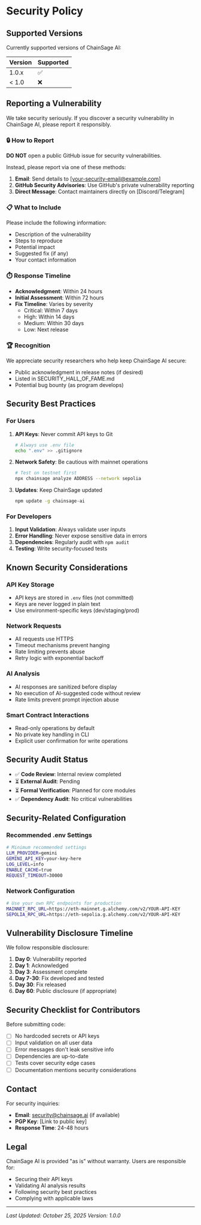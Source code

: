 # Security Policy

## Supported Versions

Currently supported versions of ChainSage AI:

| Version | Supported          |
| ------- | ------------------ |
| 1.0.x   | :white_check_mark: |
| < 1.0   | :x:                |

## Reporting a Vulnerability

We take security seriously. If you discover a security vulnerability in ChainSage AI, please report it responsibly.

### 🔒 How to Report

**DO NOT** open a public GitHub issue for security vulnerabilities.

Instead, please report via one of these methods:

1. **Email**: Send details to [your-security-email@example.com]
2. **GitHub Security Advisories**: Use GitHub's private vulnerability reporting
3. **Direct Message**: Contact maintainers directly on [Discord/Telegram]

### 📋 What to Include

Please include the following information:

- Description of the vulnerability
- Steps to reproduce
- Potential impact
- Suggested fix (if any)
- Your contact information

### ⏱️ Response Timeline

- **Acknowledgment**: Within 24 hours
- **Initial Assessment**: Within 72 hours
- **Fix Timeline**: Varies by severity
  - Critical: Within 7 days
  - High: Within 14 days
  - Medium: Within 30 days
  - Low: Next release

### 🏆 Recognition

We appreciate security researchers who help keep ChainSage AI secure:

- Public acknowledgment in release notes (if desired)
- Listed in SECURITY_HALL_OF_FAME.md
- Potential bug bounty (as program develops)

## Security Best Practices

### For Users

1. **API Keys**: Never commit API keys to Git
   ```bash
   # Always use .env file
   echo ".env" >> .gitignore
   ```

2. **Network Safety**: Be cautious with mainnet operations
   ```bash
   # Test on testnet first
   npx chainsage analyze ADDRESS --network sepolia
   ```

3. **Updates**: Keep ChainSage updated
   ```bash
   npm update -g chainsage-ai
   ```

### For Developers

1. **Input Validation**: Always validate user inputs
2. **Error Handling**: Never expose sensitive data in errors
3. **Dependencies**: Regularly audit with `npm audit`
4. **Testing**: Write security-focused tests

## Known Security Considerations

### API Key Storage

- API keys are stored in `.env` files (not committed)
- Keys are never logged in plain text
- Use environment-specific keys (dev/staging/prod)

### Network Requests

- All requests use HTTPS
- Timeout mechanisms prevent hanging
- Rate limiting prevents abuse
- Retry logic with exponential backoff

### AI Analysis

- AI responses are sanitized before display
- No execution of AI-suggested code without review
- Rate limits prevent prompt injection abuse

### Smart Contract Interactions

- Read-only operations by default
- No private key handling in CLI
- Explicit user confirmation for write operations

## Security Audit Status

- ✅ **Code Review**: Internal review completed
- ⏳ **External Audit**: Pending
- ⏳ **Formal Verification**: Planned for core modules
- ✅ **Dependency Audit**: No critical vulnerabilities

## Security-Related Configuration

### Recommended .env Settings

```bash
# Minimum recommended settings
LLM_PROVIDER=gemini
GEMINI_API_KEY=your-key-here
LOG_LEVEL=info
ENABLE_CACHE=true
REQUEST_TIMEOUT=30000
```

### Network Configuration

```bash
# Use your own RPC endpoints for production
MAINNET_RPC_URL=https://eth-mainnet.g.alchemy.com/v2/YOUR-API-KEY
SEPOLIA_RPC_URL=https://eth-sepolia.g.alchemy.com/v2/YOUR-API-KEY
```

## Vulnerability Disclosure Timeline

We follow responsible disclosure:

1. **Day 0**: Vulnerability reported
2. **Day 1**: Acknowledged
3. **Day 3**: Assessment complete
4. **Day 7-30**: Fix developed and tested
5. **Day 30**: Fix released
6. **Day 60**: Public disclosure (if appropriate)

## Security Checklist for Contributors

Before submitting code:

- [ ] No hardcoded secrets or API keys
- [ ] Input validation on all user data
- [ ] Error messages don't leak sensitive info
- [ ] Dependencies are up-to-date
- [ ] Tests cover security edge cases
- [ ] Documentation mentions security considerations

## Contact

For security inquiries:
- **Email**: security@chainsage.ai (if available)
- **PGP Key**: [Link to public key]
- **Response Time**: 24-48 hours

## Legal

ChainSage AI is provided "as is" without warranty. Users are responsible for:
- Securing their API keys
- Validating AI analysis results
- Following security best practices
- Complying with applicable laws

---

*Last Updated: October 25, 2025*
*Version: 1.0.0*

